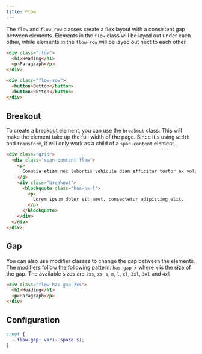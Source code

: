 ```yaml
---
title: Flow
---
```


The `flow` and `flow-row` classes create a flex layout with a consistent gap between elements. Elements in the `flow` class will be layed out under each other, while elements in the `flow-row` will be layed out next to each other.

```html
<div class="flow">
  <h1>Heading</h1>
  <p>Paragraph</p>
</div>

<div class="flow-row">
  <button>Button</button>
  <button>Button</button>
</div>
```

## Breakout

To create a breakout element, you can use the `breakout` class. This will make the element take up the full width of the page. Since it's using `width` and `transform`, it will only work as a child of a `span-content` element.

```html
<div class="grid">
  <div class="span-content flow">
    <p>
      Conubia etiam nec lobortis vehicula diam efficitur tortor ex volutpat vestibulum felis nisi consectetur tellus euismod a commodo donec est
    </p>
    <div class="breakout">
      <blockquote class="has-px-l">
        <p>
          Lorem ipsum dolor sit amet, consectetur adipiscing elit.
        </p>
      </blockquote>
    </div>
  </div>
</div>
```

## Gap

You can also use modifier classes to change the gap between the elements. The modifiers follow the following pattern: `has-gap-x` where `x` is the size of the gap. The available sizes are `2xs`, `xs`, `s`, `m`, `l`, `xl`, `2xl`, `3xl` and `4xl`

```html
<div class="flow has-gap-2xs">
  <h1>Heading</h1>
  <p>Paragraph</p>
</div>
```

## Configuration

```css
:root {
  --flow-gap: var(--space-s);
}
```
